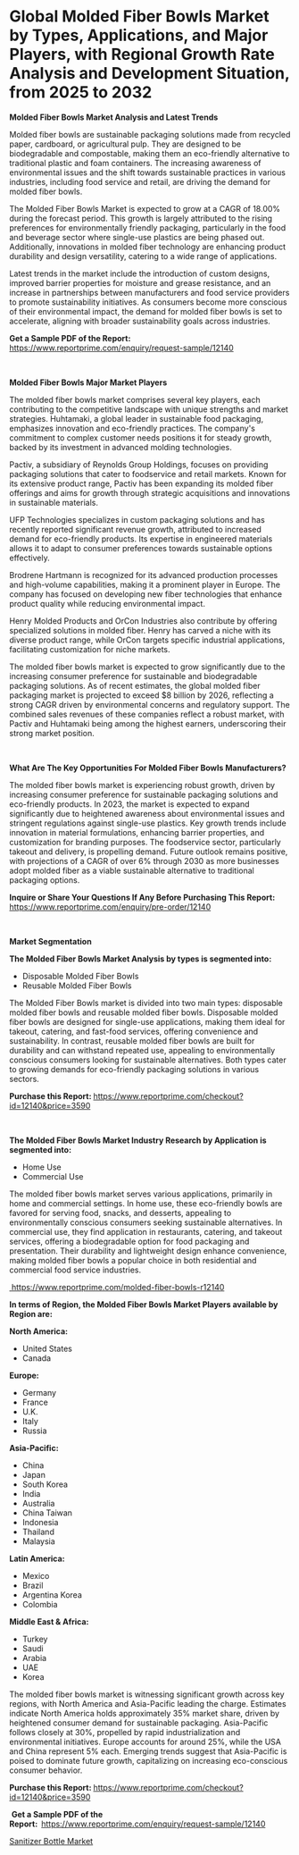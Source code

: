 <p><h1>Global Molded Fiber Bowls Market by Types, Applications, and Major Players, with Regional Growth Rate Analysis and Development Situation, from 2025 to 2032</h1></p><p><strong>Molded Fiber Bowls Market Analysis and Latest Trends</strong></p>
<p><p>Molded fiber bowls are sustainable packaging solutions made from recycled paper, cardboard, or agricultural pulp. They are designed to be biodegradable and compostable, making them an eco-friendly alternative to traditional plastic and foam containers. The increasing awareness of environmental issues and the shift towards sustainable practices in various industries, including food service and retail, are driving the demand for molded fiber bowls.</p><p>The Molded Fiber Bowls Market is expected to grow at a CAGR of 18.00% during the forecast period. This growth is largely attributed to the rising preferences for environmentally friendly packaging, particularly in the food and beverage sector where single-use plastics are being phased out. Additionally, innovations in molded fiber technology are enhancing product durability and design versatility, catering to a wide range of applications.</p><p>Latest trends in the market include the introduction of custom designs, improved barrier properties for moisture and grease resistance, and an increase in partnerships between manufacturers and food service providers to promote sustainability initiatives. As consumers become more conscious of their environmental impact, the demand for molded fiber bowls is set to accelerate, aligning with broader sustainability goals across industries.</p></p>
<p><strong>Get a Sample PDF of the Report:&nbsp;</strong> <a href="https://www.reportprime.com/enquiry/request-sample/12140?utm_campaign=3135&utm_medium=2&utm_source=Github&utm_content=ia&utm_term=18032025&utm_id=molded-fiber-bowls">https://www.reportprime.com/enquiry/request-sample/12140</a></p>
<p>&nbsp;</p>
<p><strong>Molded Fiber Bowls Major Market Players</strong></p>
<p><p>The molded fiber bowls market comprises several key players, each contributing to the competitive landscape with unique strengths and market strategies. Huhtamaki, a global leader in sustainable food packaging, emphasizes innovation and eco-friendly practices. The company's commitment to complex customer needs positions it for steady growth, backed by its investment in advanced molding technologies.</p><p>Pactiv, a subsidiary of Reynolds Group Holdings, focuses on providing packaging solutions that cater to foodservice and retail markets. Known for its extensive product range, Pactiv has been expanding its molded fiber offerings and aims for growth through strategic acquisitions and innovations in sustainable materials.</p><p>UFP Technologies specializes in custom packaging solutions and has recently reported significant revenue growth, attributed to increased demand for eco-friendly products. Its expertise in engineered materials allows it to adapt to consumer preferences towards sustainable options effectively.</p><p>Brodrene Hartmann is recognized for its advanced production processes and high-volume capabilities, making it a prominent player in Europe. The company has focused on developing new fiber technologies that enhance product quality while reducing environmental impact.</p><p>Henry Molded Products and OrCon Industries also contribute by offering specialized solutions in molded fiber. Henry has carved a niche with its diverse product range, while OrCon targets specific industrial applications, facilitating customization for niche markets.</p><p>The molded fiber bowls market is expected to grow significantly due to the increasing consumer preference for sustainable and biodegradable packaging solutions. As of recent estimates, the global molded fiber packaging market is projected to exceed $8 billion by 2026, reflecting a strong CAGR driven by environmental concerns and regulatory support. The combined sales revenues of these companies reflect a robust market, with Pactiv and Huhtamaki being among the highest earners, underscoring their strong market position.</p></p>
<p>&nbsp;</p>
<p><strong>What Are The Key Opportunities For Molded Fiber Bowls Manufacturers?</strong></p>
<p><p>The molded fiber bowls market is experiencing robust growth, driven by increasing consumer preference for sustainable packaging solutions and eco-friendly products. In 2023, the market is expected to expand significantly due to heightened awareness about environmental issues and stringent regulations against single-use plastics. Key growth trends include innovation in material formulations, enhancing barrier properties, and customization for branding purposes. The foodservice sector, particularly takeout and delivery, is propelling demand. Future outlook remains positive, with projections of a CAGR of over 6% through 2030 as more businesses adopt molded fiber as a viable sustainable alternative to traditional packaging options.</p></p>
<p><strong>Inquire or Share Your Questions If Any Before Purchasing This Report:</strong> <a href="https://www.reportprime.com/enquiry/pre-order/12140?utm_campaign=3135&utm_medium=2&utm_source=Github&utm_content=ia&utm_term=18032025&utm_id=molded-fiber-bowls">https://www.reportprime.com/enquiry/pre-order/12140</a></p>
<p>&nbsp;</p>
<p><strong>Market Segmentation</strong></p>
<p><strong>The Molded Fiber Bowls Market Analysis by types is segmented into:</strong></p>
<p><ul><li>Disposable Molded Fiber Bowls</li><li>Reusable Molded Fiber Bowls</li></ul></p>
<p><p>The Molded Fiber Bowls market is divided into two main types: disposable molded fiber bowls and reusable molded fiber bowls. Disposable molded fiber bowls are designed for single-use applications, making them ideal for takeout, catering, and fast-food services, offering convenience and sustainability. In contrast, reusable molded fiber bowls are built for durability and can withstand repeated use, appealing to environmentally conscious consumers looking for sustainable alternatives. Both types cater to growing demands for eco-friendly packaging solutions in various sectors.</p></p>
<p><strong>Purchase this Report:&nbsp;</strong><a href="https://www.reportprime.com/checkout?id=12140&price=3590&utm_campaign=3135&utm_medium=2&utm_source=Github&utm_content=ia&utm_term=18032025&utm_id=molded-fiber-bowls">https://www.reportprime.com/checkout?id=12140&price=3590</a></p>
<p>&nbsp;</p>
<p><strong>The Molded Fiber Bowls Market Industry Research by Application is segmented into:</strong></p>
<p><ul><li>Home Use</li><li>Commercial Use</li></ul></p>
<p><p>The molded fiber bowls market serves various applications, primarily in home and commercial settings. In home use, these eco-friendly bowls are favored for serving food, snacks, and desserts, appealing to environmentally conscious consumers seeking sustainable alternatives. In commercial use, they find application in restaurants, catering, and takeout services, offering a biodegradable option for food packaging and presentation. Their durability and lightweight design enhance convenience, making molded fiber bowls a popular choice in both residential and commercial food service industries.</p></p>
<p><a href="https://www.reportprime.com/molded-fiber-bowls-r12140?utm_campaign=3135&utm_medium=2&utm_source=Github&utm_content=ia&utm_term=18032025&utm_id=molded-fiber-bowls">&nbsp;https://www.reportprime.com/molded-fiber-bowls-r12140</a></p>
<p><strong>In terms of Region, the Molded Fiber Bowls Market Players available by Region are:</strong></p>
<p>
    <p> <strong> North America: </strong>
        <ul>
            <li>United States</li>
            <li>Canada</li>
        </ul>
        </p> 
    <p> <strong> Europe: </strong>
        <ul>
            <li>Germany</li>
            <li>France</li>
            <li>U.K.</li>
            <li>Italy</li>
            <li>Russia</li>
        </ul>
        </p> 
    <p> <strong> Asia-Pacific: </strong>
        <ul>
            <li>China</li>
            <li>Japan</li>
            <li>South Korea</li>
            <li>India</li>
            <li>Australia</li>
            <li>China Taiwan</li>
            <li>Indonesia</li>
            <li>Thailand</li>
            <li>Malaysia</li>
        </ul>
        </p> 
    <p> <strong> Latin America: </strong>
        <ul>
            <li>Mexico</li>
            <li>Brazil</li>
            <li>Argentina Korea</li>
            <li>Colombia</li>
        </ul>
        </p> 
    <p> <strong> Middle East & Africa: </strong>
        <ul>
            <li>Turkey</li>
            <li>Saudi</li>
            <li>Arabia</li>
            <li>UAE</li>
            <li>Korea</li>
        </ul>
    </p>
    </p>
<p><p>The molded fiber bowls market is witnessing significant growth across key regions, with North America and Asia-Pacific leading the charge. Estimates indicate North America holds approximately 35% market share, driven by heightened consumer demand for sustainable packaging. Asia-Pacific follows closely at 30%, propelled by rapid industrialization and environmental initiatives. Europe accounts for around 25%, while the USA and China represent 5% each. Emerging trends suggest that Asia-Pacific is poised to dominate future growth, capitalizing on increasing eco-conscious consumer behavior.</p></p>
<p><strong>Purchase this Report: </strong><a href="https://www.reportprime.com/checkout?id=12140&price=3590&utm_campaign=3135&utm_medium=2&utm_source=Github&utm_content=ia&utm_term=18032025&utm_id=molded-fiber-bowls">https://www.reportprime.com/checkout?id=12140&price=3590</a></p>
<p>&nbsp;<strong>Get a Sample PDF of the Report:&nbsp;&nbsp;</strong><a href="https://www.reportprime.com/enquiry/request-sample/12140?utm_campaign=3135&utm_medium=2&utm_source=Github&utm_content=ia&utm_term=18032025&utm_id=molded-fiber-bowls">https://www.reportprime.com/enquiry/request-sample/12140</a></p>
<p><strong></strong></p>
<p><p><a href="https://github.com/zitanebeibit9/Market-Research-Report-List-1/blob/main/sanitizer-bottle-market.md?utm_campaign=3135&utm_medium=2&utm_source=Github&utm_content=ia&utm_term=18032025&utm_id=molded-fiber-bowls">Sanitizer Bottle Market</a></p></p>